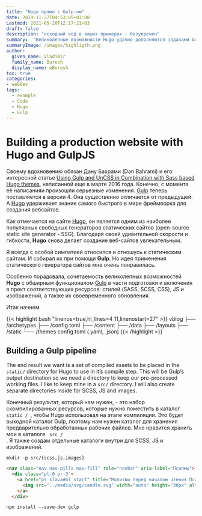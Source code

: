 ```yaml
---
title: "Hugo прямо с Gulp-ом"
date: 2019-11-27T04:53:05+03:00
Lastmod: 2021-05-20T12:17:21+03
draft: false
description: "исходный код в ваших примерах - безупречен"
summary:  "Великолепные возможности Hugo удачно дополняются задачами Gulp в части подготовки и включения в проект стилей (SASS, SCSS, CSS), JS и изображений, а также их своевременного обновления"
summaryImage: /images/highligth.png
author:
  given_name: Vladimir
  family_name: Buresh
  display_name: wBuresh
toc: true
categories:
- webDev
tags:
  - example
  - Code
  - Hugo
  - Gulp
---
```


# Building a production website with Hugo and GulpJS

Своему вдохновению обязан Дану Бахрами (Dan Bahrami) и его интересной статье [Using Gulp and UnCSS in Combination with Sass based Hugo themes](https://markus.oberlehner.net/blog/using-gulp-and-uncss-in-combination-with-sass-based-hugo-themes/), написанной еще в марте 2016 года. Конечно, с момента её написанияи произошли серьезные изменения. [Gulp](http://gulpjs.com) теперь поставляется в версии 4. Она существенно отличается от предыдущей. А [Hugo](https://gohugo.io) удерживает знание самого быстрого в мире фреймворка для создания вебсайтов.

Как отмечается на сайте [Hugo](https://gohugo.io), он является одним из наиболее популярных свободных генераторов статических сайтов (open-source static site generator - SSG). Благодаря своей удивительной скорости и гибкости, **Hugo** снова делает создание веб-сайтов увлекательным.

Я всегда с особой симпатией относился и отношусь к статическим сайтам. И собирал их при помощи **Gulp**. Но идея применения статического генератора сайтов мне очень понравилась.

Особенно порадовала, сочетаемость великолепных возможностей **Hugo** с обширным функционалом [Gulp](http://gulpjs.com) в части подготовки и включения в прект соответствующих ресурсов: стилей (SASS, SCSS, CSS), JS и изображений, а также их своевременного обновления.

Итак начнем

{{&lt; highlight bash "linenos=true,hl_lines=4 11,linenostart=27" >}}
 vblog
 ├── /archetypes
 ├── /config.toml
 ├── /content
 ├── /data
 ├── /layouts
 ├── /static
 └── /themes
   config.toml (.yaml, .json)
{{&lt; /highlight >}}

## Building a Gulp pipeline

  <p>The end result we want is a set of compiled assets to be placed in the <code>static/</code> directory for Hugo to use in it’s compile step. This will be Gulp’s output destination so we need a directory to keep our pre-processed working files. I like to keep mine in a <code>src/</code> directory. I will also create separate directories inside for SCSS, JS and images.</p>

Конечный результат, который нам нужен, - это набор скомпилированных ресурсов, которые нужно поместить в каталог <code> static / </code>, чтобы Hugo использовал на этапе компиляции. Это будет выходной каталог Gulp, поэтому нам нужен каталог для хранения предварительно обработанных рабочих файлов. Мне нравится хранить мои в каталоге <code> src / </code>. Я также создам отдельные каталоги внутри для SCSS, JS и изображений.

`mkdir -p src/{scss,js,images}`

```html
<nav class="nav nav-pills nav-fill" role="navbar" aria-label="Псалмы">
  <div class="pl-0 pr-3">
    <a href="ps_slava#ml_start" title="Молитвы перед началом чтения Псалтири" role="navigation">
      <img src="../media/svg/candle.svg" width="auto" height="30px" alt="Молитвы предначинательные">
    </a>
  </div>
```

`npm install --save-dev gulp`
